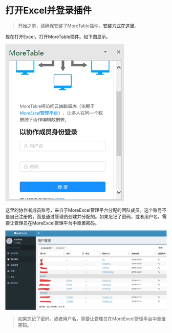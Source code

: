 # 打开Excel并登录插件

> 开始之前，请确保安装了MoreTable插件，[安装方式在这里](addin_install)。

现在打开Excel，打开MoreTable插件。如下图显示。

![image](images/image009.png)

这里的协作者成员账号，来自于MoreExcel管理平台分配的团队成员。这个账号不是自己注册的，而是通过管理员创建并分配的。如果忘记了密码，或者用户名，需要让管理员在MoreExcel管理平台中重置密码。

![image](images/20190719140125.png)

> 如果忘记了密码，或者用户名，需要让管理员在MoreExcel管理平台中重置密码。

